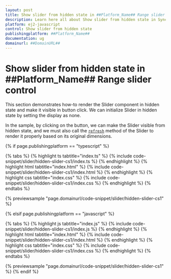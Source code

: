 ```yaml
---
layout: post
title: Show slider from hidden state in ##Platform_Name## Range slider control | Syncfusion
description: Learn here all about Show slider from hidden state in Syncfusion ##Platform_Name## Range slider control of Syncfusion Essential JS 2 and more.
platform: ej2-javascript
control: Show slider from hidden state 
publishingplatform: ##Platform_Name##
documentation: ug
domainurl: ##DomainURL##
---
```


# Show slider from hidden state in ##Platform_Name## Range slider control

This section demonstrates how-to render the Slider component in hidden state and make it visible in button click. We can initialize Slider in hidden state by setting the display as none.

In the sample, by clicking on the button, we can make the Slider visible from hidden state, and we must also call the [`refresh`](../../api/slider/#refresh) method of the Slider to render it properly based on its original dimensions.

{% if page.publishingplatform == "typescript" %}

 {% tabs %}
{% highlight ts tabtitle="index.ts" %}
{% include code-snippet/slider/hidden-slider-cs1/index.ts %}
{% endhighlight %}
{% highlight html tabtitle="index.html" %}
{% include code-snippet/slider/hidden-slider-cs1/index.html %}
{% endhighlight %}
{% highlight css tabtitle="index.css" %}
{% include code-snippet/slider/hidden-slider-cs1/index.css %}
{% endhighlight %}
{% endtabs %}
        
{% previewsample "page.domainurl/code-snippet/slider/hidden-slider-cs1" %}

{% elsif page.publishingplatform == "javascript" %}

{% tabs %}
{% highlight js tabtitle="index.js" %}
{% include code-snippet/slider/hidden-slider-cs1/index.js %}
{% endhighlight %}
{% highlight html tabtitle="index.html" %}
{% include code-snippet/slider/hidden-slider-cs1/index.html %}
{% endhighlight %}
{% highlight css tabtitle="index.css" %}
{% include code-snippet/slider/hidden-slider-cs1/index.css %}
{% endhighlight %}
{% endtabs %}

{% previewsample "page.domainurl/code-snippet/slider/hidden-slider-cs1" %}
{% endif %}